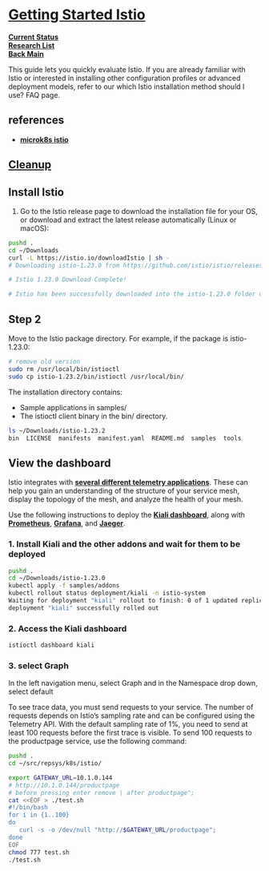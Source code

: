 # **[Getting Started Istio](https://istio.io/latest/docs/setup/getting-started/)**

**[Current Status](../../../development/status/weekly/current_status.md)**\
**[Research List](../../../research/research_list.md)**\
**[Back Main](../../../README.md)**

This guide lets you quickly evaluate Istio. If you are already familiar with Istio or interested in installing other configuration profiles or advanced deployment models, refer to our which Istio installation method should I use? FAQ page.

## references

- **[microk8s istio](https://gist.github.com/Realiserad/391855c4a0fb0072994e5ad2a53d65c0)**

## **[Cleanup](./istio-cleanup.md)**

## Install Istio

1. Go to the Istio release page to download the installation file for your OS, or download and extract the latest release automatically (Linux or macOS):

```bash
pushd .
cd ~/Downloads
curl -L https://istio.io/downloadIstio | sh -
# Downloading istio-1.23.0 from https://github.com/istio/istio/releases/download/1.23.0/istio-1.23.0-linux-amd64.tar.gz ...

# Istio 1.23.0 Download Complete!

# Istio has been successfully downloaded into the istio-1.23.0 folder on your system.
```

## Step 2

Move to the Istio package directory. For example, if the package is istio-1.23.0:

```bash
# remove old version
sudo rm /usr/local/bin/istioctl
sudo cp istio-1.23.2/bin/istioctl /usr/local/bin/

```

The installation directory contains:

- Sample applications in samples/
- The istioctl client binary in the bin/ directory.

```bash
ls ~/Downloads/istio-1.23.2                   
bin  LICENSE  manifests  manifest.yaml  README.md  samples  tools
```

## View the dashboard

Istio integrates with **[several different telemetry applications](https://istio.io/latest/docs/ops/integrations/)**. These can help you gain an understanding of the structure of your service mesh, display the topology of the mesh, and analyze the health of your mesh.

Use the following instructions to deploy the **[Kiali dashboard](https://istio.io/latest/docs/ops/integrations/kiali/)**, along with **[Prometheus](https://istio.io/latest/docs/ops/integrations/prometheus/)**, **[Grafana](https://istio.io/latest/docs/ops/integrations/grafana/)**, and **[Jaeger](https://istio.io/latest/docs/ops/integrations/jaeger/)**.

### 1. Install Kiali and the other addons and wait for them to be deployed

```bash
pushd .
cd ~/Downloads/istio-1.23.0
kubectl apply -f samples/addons
kubectl rollout status deployment/kiali -n istio-system
Waiting for deployment "kiali" rollout to finish: 0 of 1 updated replicas are available...
deployment "kiali" successfully rolled out
```

### 2. Access the Kiali dashboard

```bash
istioctl dashboard kiali
```

### 3. select Graph

In the left navigation menu, select Graph and in the Namespace drop down, select default

To see trace data, you must send requests to your service. The number of requests depends on Istio’s sampling rate and can be configured using the Telemetry API. With the default sampling rate of 1%, you need to send at least 100 requests before the first trace is visible. To send 100 requests to the productpage service, use the following command:

```bash
pushd .
cd ~/src/repsys/k8s/istio/

export GATEWAY_URL=10.1.0.144
# http://10.1.0.144/productpage
# before pressing enter remove \ after productpage";
cat <<EOF > ./test.sh 
#!/bin/bash
for i in {1..100}
do
   curl -s -o /dev/null "http://$GATEWAY_URL/productpage";
done
EOF
chmod 777 test.sh 
./test.sh
```
